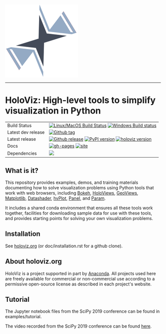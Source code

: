 <img src="https://github.com/holoviz/holoviz/blob/master/doc/_static/holoviz-logo.svg"><br>

-----------------

# HoloViz: High-level tools to simplify visualization in Python

|    |    |
| --- | --- |
| Build Status | [![Linux/MacOS Build Status](https://travis-ci.org/holoviz/holoviz.svg?branch=master)](https://travis-ci.org/holoviz/holoviz) [![Windows Build status](https://img.shields.io/appveyor/ci/holoviz-developers/holoviz/master.svg?logo=appveyor)](https://ci.appveyor.com/project/holoviz-developers/holoviz/branch/master) |
| Latest dev release | [![Github tag](https://img.shields.io/github/tag/holoviz/holoviz.svg?label=tag&colorB=11ccbb)](https://github.com/holoviz/holoviz/tags) |
| Latest release | [![Github release](https://img.shields.io/github/release/holoviz/holoviz.svg?label=tag&colorB=11ccbb)](https://github.com/holoviz/holoviz/releases) [![PyPI version](https://img.shields.io/pypi/v/holoviz.svg?colorB=cc77dd)](https://pypi.python.org/pypi/holoviz) [![holoviz version](https://img.shields.io/conda/v/pyviz/holoviz.svg?colorB=4488ff&style=flat)](https://anaconda.org/pyviz/holoviz) |
| Docs | [![gh-pages](https://img.shields.io/github/last-commit/holoviz/holoviz/gh-pages.svg)](https://github.com/holoviz/holoviz/tree/gh-pages) [![site](https://img.shields.io/website-up-down-green-red/http/holoviz.org.svg)](http://holoviz.org) |
| Dependencies | [![](https://img.shields.io/website-up-down-green-red/http/status.holoviz.org.svg?label=status-dashboard)](http://status.holoviz.org/) |


## What is it?

This repository provides examples, demos, and training materials
documenting how to solve visualization problems using Python
tools that work with web browsers, including
[Bokeh](https://bokeh.org),
[HoloViews](https://holoviews.org),
[GeoViews](http://geoviews.org),
[Matplotlib](https://matplotlib.org),
[Datashader](https://datashader.org),
[hvPlot](http://hvplot.pyviz.org),
[Panel](http://panel.pyviz.org), and
[Param](https://param.pyviz.org).

It includes a shared conda environment that ensures all these tools work together,
facilities for downloading sample data for use with these tools, and provides
starting points for solving your own visualization problems.


## Installation

See [holoviz.org](http://holoviz.org/installation.html) (or doc/installation.rst for a github clone).


## About holoviz.org

HoloViz is a project supported in part by [Anaconda](https://anaconda.com).
All projects used here are freely available for commercial or
non-commercial use according to a permissive open-source license as
described in each project's website.

## Tutorial

The Jupyter notebook files from the SciPy 2019 conference can be found in examples/tutorial.

The video recorded from the SciPy 2019 conference can be found [here](https://www.youtube.com/watch?v=7deGS4IPAQ0).

